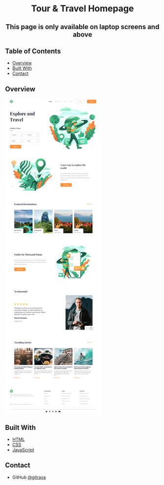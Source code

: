 <h1 align="center">Tour & Travel Homepage</h1>
<h2 align="center">This page is only available on laptop screens and above</h2>


## Table of Contents

- [Overview](#overview)
- [Built With](#built-with)
- [Contact](#contact)


## Overview

![screenshot](https://github.com/gitraya/tour-travel-homepage/blob/main/assets/overviewtourandtravel.png)


## Built With

- [HTML](https://html.spec.whatwg.org/)
- [CSS](https://www.w3.org/Style/CSS/Overview.en.html)
- [JavaScript](https://www.ecma-international.org/publications-and-standards/standards/ecma-262/)


## Contact

- GitHub [@gitraya](https://github.com/gitraya)
